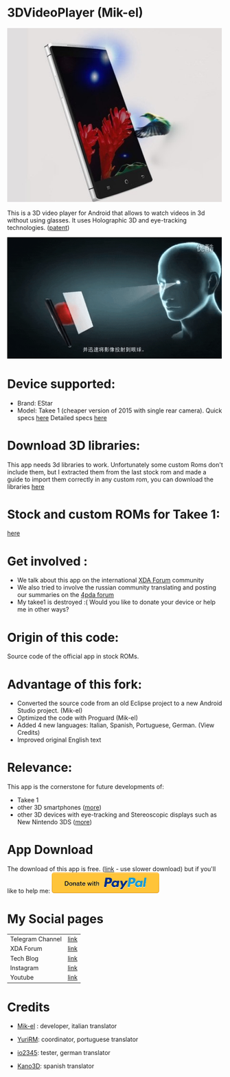 # 3DVideoPlayer (Mik-el)
<img src="images/a.jpeg"
      alt="closeup"
      width="500"/>



This is a 3D video player for Android that allows to watch videos in 3d without using glasses.
It uses Holographic 3D and eye-tracking technologies.
([patent][patent])


<img src="images/b..gif"
      alt="closeup"
      width="500"/>

# Device supported:
 - Brand: EStar
 - Model: Takee 1 (cheaper version of 2015 with single rear camera). 
 Quick specs [here][quickdevinfo]
 Detailed specs [here][detdevinfo]



# Download 3D libraries:
This app needs 3d libraries to work. Unfortunately some custom Roms don't include them, but I extracted them from the last stock rom and made a guide to import them correctly in any custom rom, you can download the libraries [here][3dlibs] 



# Stock and custom ROMs for Takee 1:
[here][takeeroms] 

# Get involved :
 - We talk about this app on the international [XDA Forum][takeexda] community 
 - We also tried to involve the russian community translating and posting our summaries on the [4pda forum][takee4pda]
 - My takee1 is destroyed :( Would you like to donate your device or help me in other ways?

# Origin of this code:
Source code of the official app in stock ROMs.

# Advantage of this fork:
* Converted the source code from an old Eclipse project to a new Android Studio project. (Mik-el)
* Optimized the code with Proguard (Mik-el)
* Added 4 new languages: Italian, Spanish, Portuguese, German. (View Credits)
* Improved original English text 

# Relevance:
This app is the cornerstone for future developments of:
* Takee 1
* other 3D smartphones ([more][3dphones])
* other 3D devices with eye-tracking and Stereoscopic displays such as New Nintendo 3DS ([more][s3Ddevices])





# App Download
The download of this app is free. ([link][apkv2] - use slower download) but if you'll like to help me:
<a href="https://paypal.me/donationMikel">
 <img src="images/donate_cicon.png"
      alt="closeup"
      width="250"/></a>

# My Social pages




|  |  |
| ------ | ------ |
| Telegram Channel | [link][tg] |
| XDA Forum | [link][xda] |
| Tech Blog | [link][cam] |
| Instagram | [link][insta] |
| Youtube | [link][yt] |

# Credits
* [Mik-el][xda] : developer, italian translator
* [YuriRM][yuri]: coordinator, portuguese translator
* [io2345][io2345]: tester, german translator
* [Kano3D][kano3d]: spanish translator




   [xda]: <http://bit.ly/2NBnhqB>
   [insta]: <http://bit.ly/mikel_insta>
   [yt]: <http://bit.ly/mikel_YT>
   [quickdevinfo]: <http://bit.ly/67ik9>
   [detdevinfo]: <http://bit.ly/2KWudAZ>
   [3dlibs]: <http://bit.ly/2viBkcd>
   [takeexda]: <http://bit.ly/2tL9Mvh3>
   [takee4pda]: <http://bit.ly/2Dst1z0>
   [takeeroms]: <http://bit.ly/2VmNQpD>
   [paypal]: <https://paypal.me/donationMikel>
   [3dphones]: <https://en.wikipedia.org/wiki/List_of_3D-enabled_mobile_phones>
   [s3Ddevices]: <https://forum.xda-developers.com/showpost.php?p=79098051&postcount=1399>
   [yuri]: <https://forum.xda-developers.com/member.php?u=7147494>
   [io2345]: <https://forum.xda-developers.com/member.php?u=6026343>
   [kano3d]: <http://www.tridimensional.info>
   [patent]: <http://bit.ly/2LvEd4r>
   [apkv1]: <http://bit.ly/Mk3d001>
   [apkv2]: <https://bit.ly/3gpfaKJ>
   [cam]: <http://bit.ly/2mffw0h>
   [tg]:<https://bit.ly/Mikel_TG>
